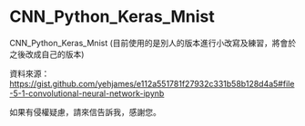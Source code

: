 # CNN_Python_Keras_Mnist
CNN_Python_Keras_Mnist (目前使用的是別人的版本進行小改寫及練習，將會於之後改成自己的版本)

資料來源：https://gist.github.com/yehjames/e112a551781f27932c331b58b128d4a5#file-5-1-convolutional-neural-network-ipynb

如果有侵權疑慮，請來信告訴我，感謝您。
